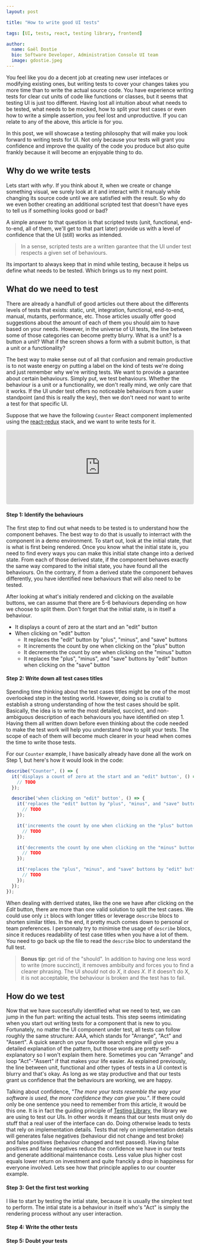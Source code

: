 ```yaml
---
layout: post

title: "How to write good UI tests"

tags: [UI, tests, react, testing library, frontend]

author:
  name: Gaël Dostie
  bio: Software Developer, Administration Console UI team
  image: gdostie.jpeg
---
```


You feel like you do a decent job at creating new user intefaces or modifying existing ones, but writing tests to cover your changes takes you more time than to write the actual source code. You have experience writing tests for clear cut units of code like functions or classes, but it seems that testing UI is just too different. Having lost all intuition about what needs to be tested, what needs to be mocked, how to split your test cases or even how to write a simple assertion, you feel lost and unproductive. If you can relate to any of the above, this article is for you.

In this post, we will showcase a testing philosophy that will make you look forward to writing tests for UI. Not only because your tests will grant you confidence and improve the quality of the code you produce but also quite frankly because it will become an enjoyable thing to do.

<!-- more -->

## Why do we write tests

Lets start with _why_. If you think about it, when we create or change something visual, we surely look at it and interact with it manualy while changing its source code until we are satisfied with the result. So why do we even bother creating an additional scripted test that doesn't have eyes to tell us if something looks good or bad?

A simple answer to that question is that scripted tests (unit, functional, end-to-end, all of them, we'll get to that part later) provide us with a level of confidence that the UI (still) works as intended.

> In a sense, scripted tests are a written garantee that the UI under test respects a given set of behaviours.

Its important to always keep that in mind while testing, because it helps us define what needs to be tested. Which brings us to my next point.

## What do we need to test

There are already a handfull of good articles out there about the differents levels of tests that exists: static, unit, integration, functional, end-to-end, manual, mutants, performance, etc. Those articles usually offer good suggestions about the amount of each of them you should aim to have based on your needs. However, in the universe of UI tests, the line between some of those categories can become pretty blurry. What is a unit? Is a button a unit? What if the screen shows a form with a submit button, is that a unit or a functionality?

The best way to make sense out of all that confusion and remain productive is to not waste energy on putting a label on the kind of tests we're doing and just remember why we're writing tests. We want to provide a garantee about certain behaviours. Simply put, we test behaviours. Whether the behaviour is a unit or a functionality, we don't really mind, we only care that it works. If the UI under test offers no noticeable behaviours from a user standpoint (and this is really the key), then we don't need nor want to write a test for that specific UI.

Suppose that we have the following `Counter` React component implemented using the [react-redux](https://react-redux.js.org/) stack, and we want to write tests for it.

<iframe src="https://codesandbox.io/embed/redux-counter-388p5?autoresize=1&fontsize=14&hidenavigation=1&module=%2Fsrc%2FCounter.jsx&theme=dark&view=preview"
     style="width:100%; height:200px; border:0; border-radius: 4px; overflow:hidden;"
     title="redux-counter"
     sandbox="allow-forms allow-modals allow-popups allow-presentation allow-same-origin allow-scripts"
   ></iframe>

#### Step 1: Identify the behaviours

The first step to find out what needs to be tested is to understand how the component behaves. The best way to do that is usually to interract with the component in a demo environment. To start out, look at the initial state, that is what is first being rendered. Once you know what the initial state is, you need to find every ways you can make this initial state change into a derived state. From each of those derived state, if the component behaves exactly the same way compared to the initial state, you have found all the behaviours. On the contrary, if from a derived state the component behaves differently, you have identified new behaviours that will also need to be tested.

After looking at what's initialy rendered and clicking on the available buttons, we can  assume that there are 5-6 behaviours depending on how we choose to split them. Don't forget that the initial state, is in itself a behaviour.

- It displays a count of zero at the start and an "edit" button
- When clicking on "edit" button
   - It replaces the "edit" button by "plus", "minus", and "save" buttons
   - It increments the count by one when clicking on the "plus" button
   - It decrements the count by one when clicking on the "minus" button
   - It replaces the "plus", "minus", and "save" buttons by "edit" button when clicking on the "save" button

#### Step 2: Write down all test cases titles

Spending time thinking about the test cases titles might be one of the most overlooked step in the testing world. However, doing so is crutial to establish a strong understanding of how the test cases should be split. Basically, the idea is to write the most detailed, succinct, and non-ambiguous description of each behaviours you have identified on step 1. Having them all written down before even thinking about the code needed to make the test work will help you understand how to split your tests. The scope of each of them will become much clearer in your head when comes the time to write those tests.

For our `Counter` example, I have basically already have done all the work on Step 1, but here's how it would look in the code:

```jsx
describe("Counter", () => {
  it('displays a count of zero at the start and an "edit" button', () => {
    // TODO
  });

  describe('when clicking on "edit" button', () => {
    it('replaces the "edit" button by "plus", "minus", and "save" buttons', () => {
      // TODO
    });

    it('increments the count by one when clicking on the "plus" button', () => {
      // TODO
    });

    it('decrements the count by one when clicking on the "minus" button', () => {
      // TODO
    });

    it('replaces the "plus", "minus", and "save" buttons by "edit" button when clicking on the "save" button', () => {
      // TODO
    });
  });
});
```

When dealing with derrived states, like the one we have after clicking on the *Edit* button, there are more than one valid solution to split the test cases. We could use only `it` blocs with longer titles or leverage `describe` blocs to shorten similar titles. In the end, it pretty much comes down to personal or team preferences. I personnaly try to minimise the usage of `describe` blocs, since it reduces readability of test case titles when you have a lot of them. You need to go back up the file to read the `describe` bloc to understand the full test.

> **Bonus tip**: get rid of the "should". In addition to having one less word to write (more succinct), it removes ambibuity and forces you to find a clearer phrasing. The UI _should_ not do _X_, it _does_ _X_. If it doesn't do X, it is not acceptable, the behaviour is broken and the test has to fail.

## How do we test

Now that we have successfully identified what we need to test, we can jump in the fun part: writing the actual tests. This step seems intimidating when you start out writing tests for a component that is new to you. Fortunately, no matter the UI component under test, all tests can follow roughly the same structure: AAA, which stands for "Arrange", "Act" and "Assert". A quick search on your favorite search engine will give you a detailed explanation of the pattern, but those words are pretty self-explanatory so I won't explain them here. Sometimes you can "Arrange" and loop "Act"-"Assert" if that makes your life easier. As explained previously, the line between unit, functional and other types of tests in a UI context is blurry and that's okay. As long as we stay productive and that our tests grant us confidence that the behaviours are working, we are happy.

Talking about confidence, _"The more your tests resemble the way your software is used, the more confidence they can give you."_. If there could only be one sentence you need to remember from this article, it would be this one. It is in fact the guiding principle of [Testing Library](https://testing-library.com/), the library we are using to test our UIs. In other words it means that our tests must only do stuff that a real user of the interface can do. Doing otherwise leads to tests that rely on implementation details. Tests that rely on implementation details will generates false negatives (behaviour did not change and test broke) and false positives (behaviour changed and test passed). Having false positives and false negatives reduce the confidence we have in our tests and generate additional maintenance costs. Less value plus higher cost equals lower return on investment and quite franckly a drop in happiness for everyone involved. Lets see how that principle applies to our counter example.

#### Step 3: Get the first test working

I like to start by testing the intial state, because it is usually the simplest test to perform. The intial state  is a behaviour in itself who's "Act" is simply the rendering process without any user interaction.

#### Step 4: Write the other tests

#### Step 5: Doubt your tests
